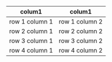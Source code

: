 <table>
    <thead>
        <th>colum1</th>
        <th>colum1</th>
    </thead>
    <tbody>
        <tr>
            <td>row 1 column 1</td>
            <td>row 1 column 2</td>
        </tr>     
        <tr>
            <td>row 2 column 1</td>
            <td>row 2 column 2</td>
        </tr>     
        <tr>
            <td>row 3 column 1</td>
            <td>row 3 column 2</td>
        </tr>     
        <tr>
            <td>row 4 column 1</td>
            <td>row 4 column 2</td>
        </tr>        
    </tbody>
</table>
